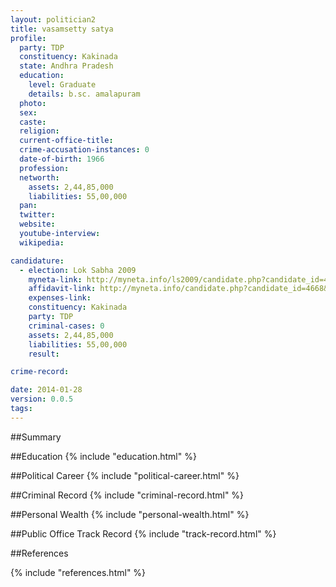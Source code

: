```yaml
---
layout: politician2
title: vasamsetty satya
profile: 
  party: TDP
  constituency: Kakinada
  state: Andhra Pradesh
  education: 
    level: Graduate
    details: b.sc. amalapuram
  photo: 
  sex: 
  caste: 
  religion: 
  current-office-title: 
  crime-accusation-instances: 0
  date-of-birth: 1966
  profession: 
  networth: 
    assets: 2,44,85,000
    liabilities: 55,00,000
  pan: 
  twitter: 
  website: 
  youtube-interview: 
  wikipedia: 

candidature: 
  - election: Lok Sabha 2009
    myneta-link: http://myneta.info/ls2009/candidate.php?candidate_id=4668
    affidavit-link: http://myneta.info/candidate.php?candidate_id=4668&scan=original
    expenses-link: 
    constituency: Kakinada 
    party: TDP
    criminal-cases: 0
    assets: 2,44,85,000
    liabilities: 55,00,000
    result:  

crime-record: 

date: 2014-01-28
version: 0.0.5
tags: 
---
```

##Summary


##Education
{% include "education.html" %}


##Political Career
{% include "political-career.html" %}


##Criminal Record
{% include "criminal-record.html" %}


##Personal Wealth
{% include "personal-wealth.html" %}


##Public Office Track Record
{% include "track-record.html" %}


##References


{% include "references.html" %}